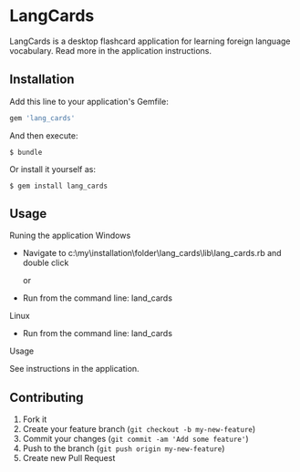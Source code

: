 # LangCards

LangCards is a desktop flashcard application for learning
foreign language vocabulary. Read more in the application
instructions.

## Installation

Add this line to your application's Gemfile:

```ruby
gem 'lang_cards'
```

And then execute:

    $ bundle

Or install it yourself as:

    $ gem install lang_cards

## Usage

Runing the application
Windows

- Navigate to c:\my\installation\folder\lang_cards\lib\lang_cards.rb and double click
    
    or
    
- Run from the command line: land_cards
    
Linux

- Run from the command line: land_cards

Usage

See instructions in the application.

## Contributing

1. Fork it
2. Create your feature branch (`git checkout -b my-new-feature`)
3. Commit your changes (`git commit -am 'Add some feature'`)
4. Push to the branch (`git push origin my-new-feature`)
5. Create new Pull Request
